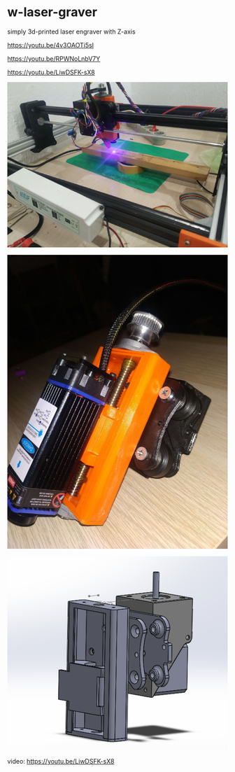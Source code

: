# w-laser-graver
simply 3d-printed laser engraver with Z-axis

https://youtu.be/4v3OAOTi5sI

https://youtu.be/RPWNoLnbV7Y

https://youtu.be/LiwDSFK-sX8

![photo](https://github.com/whoim2/w-laser-graver/raw/main/fbce93e6-b354-4513-ab57-8642fcefadcf.jpg)

![3d printed z axis](https://github.com/whoim2/w-laser-graver/raw/main/photo5343830685602918810.jpg)

![3d printed z axis](https://github.com/whoim2/w-laser-graver/raw/main/Screenshot_2.png)

video: https://youtu.be/LiwDSFK-sX8
